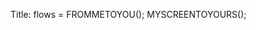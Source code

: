 Title: flows = FROMMETOYOU(); MYSCREENTOYOURS();

<script type="text/performance">Joana Chicau & Renee Carmichael perform() as fragmented presences. They will move with you through a <body> of work that explores how movement practices interweave practices of code. In this choreographic encounter, the screen and the wall become hybrid digital and physical spaces for experiencing sensible interfaces, showing fragments of the artworks of both artists through a score that sets the <rhythms> encodes <movements>  moves <sources> .  The exhibition will include a networked performance and improvised collaboration. This will be the first time the artists will perform together as a continuation of a dialogue that started years ago when they met through mutual explorations at Panke Gallery.</script>
